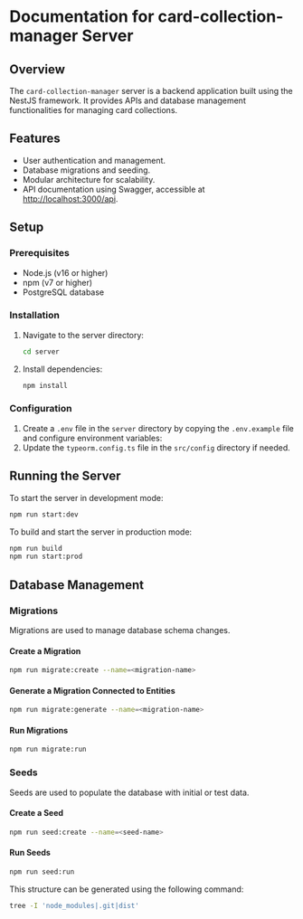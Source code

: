 # Documentation for card-collection-manager Server

## Overview
The `card-collection-manager` server is a backend application built using the NestJS framework. It provides APIs and database management functionalities for managing card collections.

## Features
- User authentication and management.
- Database migrations and seeding.
- Modular architecture for scalability.
- API documentation using Swagger, accessible at [http://localhost:3000/api](http://localhost:3000/api).

## Setup

### Prerequisites
- Node.js (v16 or higher)
- npm (v7 or higher)
- PostgreSQL database

### Installation
1. Navigate to the server directory:
   ```sh
   cd server
   ```
2. Install dependencies:
   ```sh
   npm install
   ```

### Configuration
1. Create a `.env` file in the `server` directory by copying the `.env.example` file and configure environment variables:
2. Update the `typeorm.config.ts` file in the `src/config` directory if needed.

## Running the Server
To start the server in development mode:
```sh
npm run start:dev
```

To build and start the server in production mode:
```sh
npm run build
npm run start:prod
```

## Database Management

### Migrations
Migrations are used to manage database schema changes.

#### Create a Migration
```sh
npm run migrate:create --name=<migration-name>
```

#### Generate a Migration Connected to Entities
```sh
npm run migrate:generate --name=<migration-name>
```

#### Run Migrations
```sh
npm run migrate:run
```

### Seeds
Seeds are used to populate the database with initial or test data.

#### Create a Seed
```sh
npm run seed:create --name=<seed-name>
```

#### Run Seeds
```sh
npm run seed:run
```

This structure can be generated using the following command:
```sh
tree -I 'node_modules|.git|dist'
```
